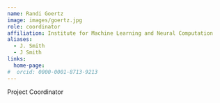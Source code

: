 ```yaml
---
name: Randi Goertz
image: images/goertz.jpg
role: coordinator
affiliation: Institute for Machine Learning and Neural Computation
aliases:
  - J. Smith
  - J Smith
links:
  home-page:
#  orcid: 0000-0001-8713-9213
---
```


Project Coordinator